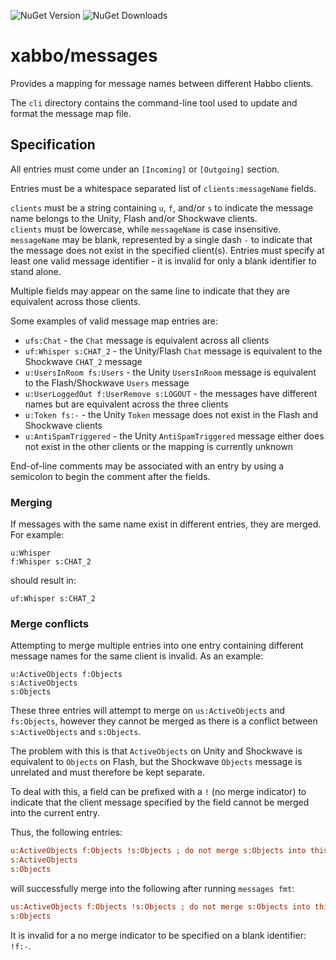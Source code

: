 ![NuGet Version](https://img.shields.io/nuget/v/Xabbo.Messages?style=for-the-badge)
![NuGet Downloads](https://img.shields.io/nuget/dt/Xabbo.Messages?style=for-the-badge)

# xabbo/messages

Provides a mapping for message names between different Habbo clients.

The `cli` directory contains the command-line tool used to update and format the message map file.

## Specification

All entries must come under an `[Incoming]` or `[Outgoing]` section.

Entries must be a whitespace separated list of `clients:messageName` fields.

`clients` must be a string containing `u`, `f`, and/or `s` to indicate the message name belongs to the Unity, Flash and/or Shockwave clients.\
`clients` must be lowercase, while `messageName` is case insensitive.\
`messageName` may be blank, represented by a single dash `-` to indicate that the message does not exist in the specified client(s). Entries must specify at least one valid message identifier - it is invalid for only a blank identifier to stand alone.

Multiple fields may appear on the same line to indicate that they are equivalent across those clients.

Some examples of valid message map entries are:
- `ufs:Chat` - the `Chat` message is equivalent across all clients
- `uf:Whisper s:CHAT_2` - the Unity/Flash `Chat` message is equivalent to the Shockwave `CHAT_2` message
- `u:UsersInRoom fs:Users` - the Unity `UsersInRoom` message is equivalent to the Flash/Shockwave `Users` message
- `u:UserLoggedOut f:UserRemove s:LOGOUT` - the messages have different names but are equivalent across the three clients
- `u:Token fs:-` - the Unity `Token` message does not exist in the Flash and Shockwave clients
- `u:AntiSpamTriggered` - the Unity `AntiSpamTriggered` message either does not exist in the other clients or the mapping is currently unknown

End-of-line comments may be associated with an entry by using a semicolon to begin the comment after the fields.

### Merging

If messages with the same name exist in different entries, they are merged. For example:
```
u:Whisper
f:Whisper s:CHAT_2
```
should result in:
```
uf:Whisper s:CHAT_2
```

### Merge conflicts

Attempting to merge multiple entries into one entry containing different message names for the same client is invalid. As an example:
```
u:ActiveObjects f:Objects
s:ActiveObjects
s:Objects
```
These three entries will attempt to merge on `us:ActiveObjects` and `fs:Objects`, however they cannot be merged as there is a conflict between `s:ActiveObjects` and `s:Objects`.

The problem with this is that `ActiveObjects` on Unity and Shockwave is equivalent to `Objects` on Flash, but the Shockwave `Objects` message is unrelated and must therefore be kept separate.

To deal with this, a field can be prefixed with a `!` (no merge indicator) to indicate that the client message specified by the field cannot be merged into the current entry.

Thus, the following entries:
```ini
u:ActiveObjects f:Objects !s:Objects ; do not merge s:Objects into this entry
s:ActiveObjects
s:Objects
```
will successfully merge into the following after running `messages fmt`:
```ini
us:ActiveObjects f:Objects !s:Objects ; do not merge s:Objects into this entry
s:Objects
```

It is invalid for a no merge indicator to be specified on a blank identifier: `!f:-`.
